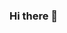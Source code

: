 ### Hi there 👋

<!--
**Grichie/Grichie** is a ✨ _special_ ✨ repository because its `README.md` (this file) appears on your GitHub profile.

Here are some ideas to get you started:

- 🔭 I’m currently working on ...
- 🌱 I’m currently learning Politeknik Negeri Banjarmasin on informatics engineering ✨
- 👯 I’m looking to collaborate on ...
- 🤔 I’m looking for help with ...
- 💬 Ask me about ...
- 📫 How to reach me: contact me on danicool5574@gmail.com if u have any problem or question with this program 😄 
- 😄 Pronouns: ...
- ⚡ Fun fact: ...
-->
